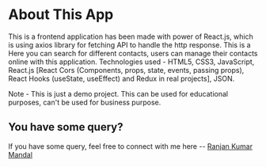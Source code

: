 # About This App

This is a frontend application has been made with power of React.js, which is using axios library for fetching API to handle the http response. This is a Here you can search for different contacts, users can manage their contacts online with this application. Technologies used - HTML5, CSS3, JavaScript, React.js [React Cors (Components, props, state, events, passing props), React Hooks (useState, useEffect) and Redux in real projects], JSON.

Note - This is just a demo project. This can be used for educational purposes, can't be used for business purpose.

## You have some query?

If you have some query, feel free to connect with me here -- [Ranjan Kumar Mandal](https://www.linkedin.com/in/ranjan-kumar-m-818367158/)
